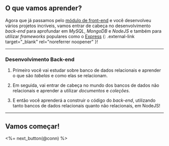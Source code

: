 ## O que vamos aprender?

Agora que já passamos pelo [módulo de front-end](/front-end) e você desenvolveu vários projetos incríveis, vamos entrar de cabeça no desenvolvimento *back-end* para aprofundar em *MySQL*, *MongoDB* e *NodeJS* e também para utilizar *frameworks* populares como o [Express](https://expressjs.com/) {: .external-link target="_blank" rel="noreferrer noopener" }!

---

### Desenvolvimento Back-end

1. Primeiro você vai estudar sobre banco de dados relacionais e aprender o que são *tabelas* e como elas se relacionam.

2. Em seguida, vai entrar de cabeça no mundo dos bancos de dados não relacionais e aprender a utilizar *documentos* e *coleções*.

3. E então você aprenderá a construir o código do *back-end*, utilizando tanto bancos de dados relacionais quanto não relacionais, em NodeJS!

---

## Vamos começar!

<%= next_button(@conn) %>
